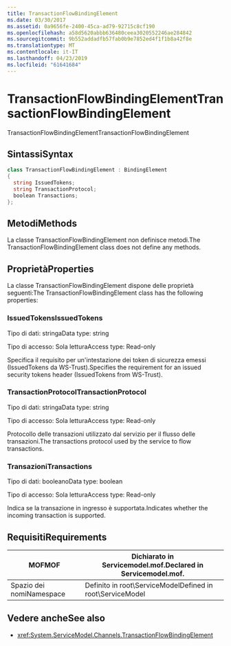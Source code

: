 ```yaml
---
title: TransactionFlowBindingElement
ms.date: 03/30/2017
ms.assetid: 0a9656fe-2400-45ca-ad79-92715c8cf190
ms.openlocfilehash: a58d5620abbb636480ceea3020552246ae284842
ms.sourcegitcommit: 9b552addadfb57fab0b9e7852ed4f1f1b8a42f8e
ms.translationtype: MT
ms.contentlocale: it-IT
ms.lasthandoff: 04/23/2019
ms.locfileid: "61641684"
---
```

# <a name="transactionflowbindingelement"></a><span data-ttu-id="13a5e-102">TransactionFlowBindingElement</span><span class="sxs-lookup"><span data-stu-id="13a5e-102">TransactionFlowBindingElement</span></span>
<span data-ttu-id="13a5e-103">TransactionFlowBindingElement</span><span class="sxs-lookup"><span data-stu-id="13a5e-103">TransactionFlowBindingElement</span></span>  
  
## <a name="syntax"></a><span data-ttu-id="13a5e-104">Sintassi</span><span class="sxs-lookup"><span data-stu-id="13a5e-104">Syntax</span></span>  
  
```csharp
class TransactionFlowBindingElement : BindingElement  
{  
  string IssuedTokens;  
  string TransactionProtocol;  
  boolean Transactions;  
};  
```  
  
## <a name="methods"></a><span data-ttu-id="13a5e-105">Metodi</span><span class="sxs-lookup"><span data-stu-id="13a5e-105">Methods</span></span>  
 <span data-ttu-id="13a5e-106">La classe TransactionFlowBindingElement non definisce metodi.</span><span class="sxs-lookup"><span data-stu-id="13a5e-106">The TransactionFlowBindingElement class does not define any methods.</span></span>  
  
## <a name="properties"></a><span data-ttu-id="13a5e-107">Proprietà</span><span class="sxs-lookup"><span data-stu-id="13a5e-107">Properties</span></span>  
 <span data-ttu-id="13a5e-108">La classe TransactionFlowBindingElement dispone delle proprietà seguenti:</span><span class="sxs-lookup"><span data-stu-id="13a5e-108">The TransactionFlowBindingElement class has the following properties:</span></span>  
  
### <a name="issuedtokens"></a><span data-ttu-id="13a5e-109">IssuedTokens</span><span class="sxs-lookup"><span data-stu-id="13a5e-109">IssuedTokens</span></span>  
 <span data-ttu-id="13a5e-110">Tipo di dati: stringa</span><span class="sxs-lookup"><span data-stu-id="13a5e-110">Data type: string</span></span>  
  
 <span data-ttu-id="13a5e-111">Tipo di accesso: Sola lettura</span><span class="sxs-lookup"><span data-stu-id="13a5e-111">Access type: Read-only</span></span>  
  
 <span data-ttu-id="13a5e-112">Specifica il requisito per un'intestazione dei token di sicurezza emessi (IssuedTokens da WS-Trust).</span><span class="sxs-lookup"><span data-stu-id="13a5e-112">Specifies the requirement for an issued security tokens header (IssuedTokens from WS-Trust).</span></span>  
  
### <a name="transactionprotocol"></a><span data-ttu-id="13a5e-113">TransactionProtocol</span><span class="sxs-lookup"><span data-stu-id="13a5e-113">TransactionProtocol</span></span>  
 <span data-ttu-id="13a5e-114">Tipo di dati: stringa</span><span class="sxs-lookup"><span data-stu-id="13a5e-114">Data type: string</span></span>  
  
 <span data-ttu-id="13a5e-115">Tipo di accesso: Sola lettura</span><span class="sxs-lookup"><span data-stu-id="13a5e-115">Access type: Read-only</span></span>  
  
 <span data-ttu-id="13a5e-116">Protocollo delle transazioni utilizzato dal servizio per il flusso delle transazioni.</span><span class="sxs-lookup"><span data-stu-id="13a5e-116">The transactions protocol used by the service to flow transactions.</span></span>  
  
### <a name="transactions"></a><span data-ttu-id="13a5e-117">Transazioni</span><span class="sxs-lookup"><span data-stu-id="13a5e-117">Transactions</span></span>  
 <span data-ttu-id="13a5e-118">Tipo di dati: booleano</span><span class="sxs-lookup"><span data-stu-id="13a5e-118">Data type: boolean</span></span>  
  
 <span data-ttu-id="13a5e-119">Tipo di accesso: Sola lettura</span><span class="sxs-lookup"><span data-stu-id="13a5e-119">Access type: Read-only</span></span>  
  
 <span data-ttu-id="13a5e-120">Indica se la transazione in ingresso è supportata.</span><span class="sxs-lookup"><span data-stu-id="13a5e-120">Indicates whether the incoming transaction is supported.</span></span>  
  
## <a name="requirements"></a><span data-ttu-id="13a5e-121">Requisiti</span><span class="sxs-lookup"><span data-stu-id="13a5e-121">Requirements</span></span>  
  
|<span data-ttu-id="13a5e-122">MOF</span><span class="sxs-lookup"><span data-stu-id="13a5e-122">MOF</span></span>|<span data-ttu-id="13a5e-123">Dichiarato in Servicemodel.mof.</span><span class="sxs-lookup"><span data-stu-id="13a5e-123">Declared in Servicemodel.mof.</span></span>|  
|---------|-----------------------------------|  
|<span data-ttu-id="13a5e-124">Spazio dei nomi</span><span class="sxs-lookup"><span data-stu-id="13a5e-124">Namespace</span></span>|<span data-ttu-id="13a5e-125">Definito in root\ServiceModel</span><span class="sxs-lookup"><span data-stu-id="13a5e-125">Defined in root\ServiceModel</span></span>|  
  
## <a name="see-also"></a><span data-ttu-id="13a5e-126">Vedere anche</span><span class="sxs-lookup"><span data-stu-id="13a5e-126">See also</span></span>

- <xref:System.ServiceModel.Channels.TransactionFlowBindingElement>
